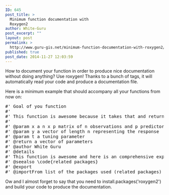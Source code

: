 ```yaml
---
ID: 645
post_title: >
  Minimum function documentation with
  Roxygen2
author: White-Guru
post_excerpt: ""
layout: post
permalink: >
  http://www.guru-gis.net/minimum-function-documentation-with-roxygen2/
published: true
post_date: 2014-11-27 12:03:59
---
```

How to document your function in order to produce nice documentation without doing anything? 
Use roxygen! Thanks to a bunch of tags, it will automatically read your code and produce a documentation file. 

Here is a minimum example that should accompany all your functions from now on:

<pre lang='rsplus'>
#' Goal of you function
#' 
#' This function is awesome because it takes that and return this
#' 
#' @param x a n x p matrix of n observations and p predictors
#' @param y a vector of length n representing the response
#' @param t a tuning parameter
#' @return a vector of parameters 
#' @author White Guru
#' @details
#' This function is awesome and here is an comprehensive explanation of why it is so
#' @seealso \code{related packages}
#' @export
#' @importFrom list of the packages used (related packages)
</pre>

Ow and I almost forget to say that you need to install.packages('roxygen2') and build your code to produce the documentation.